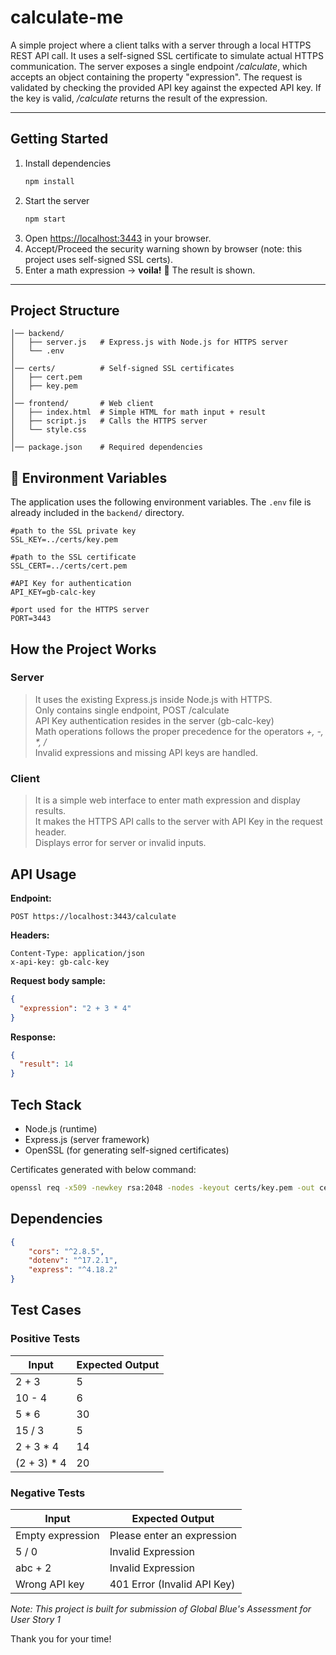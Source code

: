 # calculate-me

A simple project where a client talks with a server through a local HTTPS REST API call. It uses a self-signed SSL certificate to simulate actual HTTPS communication. The server exposes a single endpoint _/calculate_, which accepts an object containing the property "expression". The request is validated by checking the provided API key against the expected API key. If the key is valid, _/calculate_ returns the result of the expression.

---

## Getting Started  

1. Install dependencies  
   ```bash
   npm install
   ```
2. Start the server  
   ```bash
   npm start
   ```
3. Open [https://localhost:3443](https://localhost:3443) in your browser.  
4. Accept/Proceed the security warning shown by browser (note: this project uses self-signed SSL certs).
5. Enter a math expression → **voila!** 🎉 The result is shown.  

---

## Project Structure

```
│── backend/
│   ├── server.js   # Express.js with Node.js for HTTPS server
│   └── .env
│
│── certs/          # Self-signed SSL certificates
│   ├── cert.pem
│   ├── key.pem
│
│── frontend/       # Web client
│   ├── index.html  # Simple HTML for math input + result
│   ├── script.js   # Calls the HTTPS server
│   └── style.css
│
│── package.json    # Required dependencies
```
## 🔑 Environment Variables

The application uses the following environment variables. The `.env` file is already included in the `backend/` directory.

```env
#path to the SSL private key
SSL_KEY=../certs/key.pem

#path to the SSL certificate
SSL_CERT=../certs/cert.pem

#API Key for authentication
API_KEY=gb-calc-key

#port used for the HTTPS server
PORT=3443
```


## How the Project Works

### Server
> It uses the existing Express.js inside Node.js with HTTPS.  
> Only contains single endpoint, POST /calculate  
> API Key authentication resides in the server (gb-calc-key)  
> Math operations follows the proper precedence for the operators _+, -, *, /_   
> Invalid expressions and missing API keys are handled.  

### Client
> It is a simple web interface to enter math expression and display results.  
> It makes the HTTPS API calls to the server with API Key in the request header.  
> Displays error for server or invalid inputs.  

## API Usage 

**Endpoint:**  
```
POST https://localhost:3443/calculate
```

**Headers:**  
```
Content-Type: application/json
x-api-key: gb-calc-key
```

**Request body sample:**  
```json
{
  "expression": "2 + 3 * 4"
}
```

**Response:**  
```json
{
  "result": 14
}
```

## Tech Stack
- Node.js (runtime)  
- Express.js (server framework)  
- OpenSSL (for generating self-signed certificates)

Certificates generated with below command:  
```bash
openssl req -x509 -newkey rsa:2048 -nodes -keyout certs/key.pem -out certs/cert.pem -days 365
```

## Dependencies
```json
{
    "cors": "^2.8.5",
    "dotenv": "^17.2.1",
    "express": "^4.18.2"
}
```

## Test Cases

### Positive Tests

| Input            | Expected Output |
|------------------|--------|
| 2 + 3            | 5      |
| 10 - 4           | 6      |
| 5 * 6            | 30     |
| 15 / 3           | 5      |
| 2 + 3 * 4        | 14  | (precedence: * before +)
| (2 + 3) * 4      | 20    | (parentheses override)

### Negative Tests

| Input             | Expected Output                          |
|-------------------|---------------------------------|
| Empty expression  | Please enter an expression      |
| 5 / 0             | Invalid Expression              |
| abc + 2           | Invalid Expression              |
| Wrong API key     | 401 Error (Invalid API Key)     |


_Note: This project is built for submission of Global Blue's Assessment for User Story 1_

Thank you for your time!
